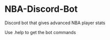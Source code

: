 # NBA-Discord-Bot
Discord bot that gives advanced NBA player stats


Use .help to get the bot commands
